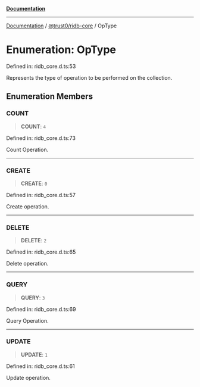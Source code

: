 [**Documentation**](../../../README.md)

***

[Documentation](../../../README.md) / [@trust0/ridb-core](../README.md) / OpType

# Enumeration: OpType

Defined in: ridb\_core.d.ts:53

Represents the type of operation to be performed on the collection.

## Enumeration Members

### COUNT

> **COUNT**: `4`

Defined in: ridb\_core.d.ts:73

Count Operation.

***

### CREATE

> **CREATE**: `0`

Defined in: ridb\_core.d.ts:57

Create operation.

***

### DELETE

> **DELETE**: `2`

Defined in: ridb\_core.d.ts:65

Delete operation.

***

### QUERY

> **QUERY**: `3`

Defined in: ridb\_core.d.ts:69

Query Operation.

***

### UPDATE

> **UPDATE**: `1`

Defined in: ridb\_core.d.ts:61

Update operation.
